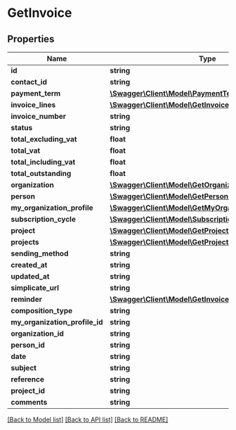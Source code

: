 # GetInvoice

## Properties

 Name                           | Type                                                                                          | Description | Notes      
--------------------------------|-----------------------------------------------------------------------------------------------|-------------|------------
 **id**                         | **string**                                                                                    |             | [optional] 
 **contact_id**                 | **string**                                                                                    |             | [optional] 
 **payment_term**               | [**\Swagger\Client\Model\PaymentTerm**](PaymentTerm.md)                                       |             | [optional] 
 **invoice_lines**              | [**\Swagger\Client\Model\GetInvoiceLine[]**](GetInvoiceLine.md)                               |             | [optional] 
 **invoice_number**             | **string**                                                                                    |             | [optional] 
 **status**                     | **string**                                                                                    |             | [optional] 
 **total_excluding_vat**        | **float**                                                                                     |             | [optional] 
 **total_vat**                  | **float**                                                                                     |             | [optional] 
 **total_including_vat**        | **float**                                                                                     |             | [optional] 
 **total_outstanding**          | **float**                                                                                     |             | [optional] 
 **organization**               | [**\Swagger\Client\Model\GetOrganizationSimple**](GetOrganizationSimple.md)                   |             | [optional] 
 **person**                     | [**\Swagger\Client\Model\GetPersonSimple**](GetPersonSimple.md)                               |             | [optional] 
 **my_organization_profile**    | [**\Swagger\Client\Model\GetMyOrganizationProfileSimple**](GetMyOrganizationProfileSimple.md) |             | [optional] 
 **subscription_cycle**         | [**\Swagger\Client\Model\SubscriptionCycle**](SubscriptionCycle.md)                           |             | [optional] 
 **project**                    | [**\Swagger\Client\Model\GetProjectSimple**](GetProjectSimple.md)                             |             | [optional] 
 **projects**                   | [**\Swagger\Client\Model\GetProjectSimple[]**](GetProjectSimple.md)                           |             | [optional] 
 **sending_method**             | **string**                                                                                    |             | [optional] 
 **created_at**                 | **string**                                                                                    |             | [optional] 
 **updated_at**                 | **string**                                                                                    |             | [optional] 
 **simplicate_url**             | **string**                                                                                    |             | [optional] 
 **reminder**                   | [**\Swagger\Client\Model\GetInvoiceReminder**](GetInvoiceReminder.md)                         |             | [optional] 
 **composition_type**           | **string**                                                                                    |             | [optional] 
 **my_organization_profile_id** | **string**                                                                                    |             | [optional] 
 **organization_id**            | **string**                                                                                    |             | [optional] 
 **person_id**                  | **string**                                                                                    |             | [optional] 
 **date**                       | **string**                                                                                    |             | [optional] 
 **subject**                    | **string**                                                                                    |             | [optional] 
 **reference**                  | **string**                                                                                    |             | [optional] 
 **project_id**                 | **string**                                                                                    |             | [optional] 
 **comments**                   | **string**                                                                                    |             | [optional] 

[[Back to Model list]](../../README.md#documentation-for-models) [[Back to API list]](../../README.md#documentation-for-api-endpoints) [[Back to README]](../../README.md)


